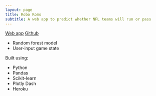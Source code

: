 ```yaml
---
layout: page
title: Robo Romo
subtitle: A web app to predict whether NFL teams will run or pass
---
```

[Web app](http://robo-romo.herokuapp.com/)
[Github](https://github.com/Scott-Huston/NFL-dash-app)

- Random forest model
- User-input game state

Built using:
- Python
- Pandas
- Scikit-learn
- Plotly Dash
- Heroku


